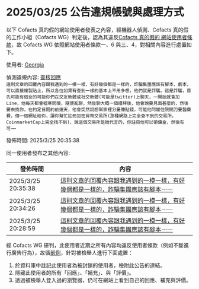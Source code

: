 2025/03/25 公告違規帳號與處理方式
=========

以下 Cofacts 真的假的網站使用者發表之內容，經機器人偵測、Cofacts 真的假的工作小組（Cofacts WG）判定後，認為其違反[Cofacts 真的假的 網站使用者條款](https://github.com/cofacts/rumors-site/blob/master/LEGAL.md)，故 Cofacts WG 依照網站使用者條款一、6 與三、4，對相關內容進行處置如下。

使用者: [Georgia](https://cofacts.github.io/community-builder/#/editorworks?showAll=1&day=365&userId=b-lAzZUBYrjt7MSM8RKn)

偵測違規內容: [查核回應](https://cofacts.tw/reply/g-lNzZUBYrjt7MSMIBJ-)<br>`這則文章的回覆內容跟我遇到的一模一樣，有好幾個都是一樣的，詐騙集團應該有腳本、劇本，可以直接複製貼上，所以各位如果有查到一樣的基本上不用多想，他們就是詐騙。這是詐騙，首先可能有個女的可能你們在交友軟體或社交軟體(可能是twitter)上聊天，一開始就會加Line，他每天都會噓寒問暖，隨便亂聊，然後聊大概一個禮拜後，他會說要見面甚麼的，然後要來找你，在約定日期的前幾天，他會突然說想幫家裡分憂賺點錢，可能他阿嬤住院開刀要醫藥費，傳一個網址給你，讓你幫忙註冊加密貨幣交易所(那種網路上完全查不到的交易所，CoinmarketCap上完全找不到)，說這個交易所是她代言的，你註冊他可以領傭金，然後有可⋯⋯`

發佈時間: 2025/3/25 20:35:38

同一使用者發布之其他內容:

|發佈時間|內容|
|---|---|
| 2025/3/25 20:35:38 | [這則文章的回覆內容跟我遇到的一模一樣，有好幾個都是一樣的，詐騙集團應該有腳本⋯⋯](https://cofacts.tw/reply/g-lNzZUBYrjt7MSMIBJ-) |
| 2025/3/25 20:34:26 | [這則文章的回覆內容跟我遇到的一模一樣，有好幾個都是一樣的，詐騙集團應該有腳本⋯⋯](https://cofacts.tw/reply/gelMzZUBYrjt7MSMBhIa) |
| 2025/3/25 20:28:59 | [這則文章的回覆內容跟我遇到的一模一樣，有好幾個都是一樣的，詐騙集團應該有腳本⋯⋯](https://cofacts.tw/reply/c-lHzZUBYrjt7MSMCBKL) |

經 Cofacts WG 研判，此使用者近期之所有內容均違反使用者條款（例如不斷進行廣告行為），故循[前例](https://github.com/cofacts/takedowns/blob/master/2021/1125-2nd-spam.md)，針對被檢舉人進行下面處置：
1. 於資料庫中註記此使用者為被封鎖的使用者，檢附此公告的連結。
2. 隱藏此使用者的所有「回應」、「補充」、與「評價」。
3. 透過被檢舉人登入過的瀏覽器，仍可在網站上看到自己的回應、補充與評價。

